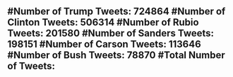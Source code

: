 #Number of Trump Tweets: 724864
#Number of Clinton Tweets: 506314
#Number of Rubio Tweets: 201580
#Number of Sanders Tweets: 198151
#Number of Carson Tweets: 113646
#Number of Bush Tweets: 78870
#Total Number of Tweets:  
---
